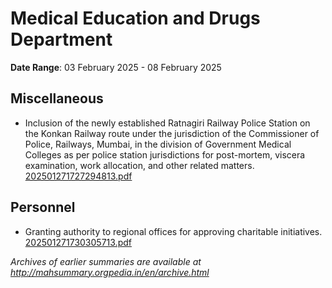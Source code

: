# Medical Education and Drugs Department

**Date Range**: 03 February 2025 - 08 February 2025


## Miscellaneous
- Inclusion of the newly established Ratnagiri Railway Police Station on the Konkan Railway route under the jurisdiction of the Commissioner of Police, Railways, Mumbai, in the division of Government Medical Colleges as per police station jurisdictions for post-mortem, viscera examination, work allocation, and other related matters.\
  [202501271727294813.pdf](https://gr.maharashtra.gov.in/Site/Upload/Government%20Resolutions/English/202501271727294813.pdf)

## Personnel
- Granting authority to regional offices for approving charitable initiatives.\
  [202501271730305713.pdf](https://gr.maharashtra.gov.in/Site/Upload/Government%20Resolutions/English/202501271730305713.pdf)


*Archives of earlier summaries are available at http://mahsummary.orgpedia.in/en/archive.html*